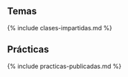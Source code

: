 
## Temas 

{% include clases-impartidas.md %}

## Prácticas

{% include practicas-publicadas.md  %}

